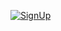 [![SignUp][indiehosters_button]][indiehosters_saas]

[indiehosters_button]: https://indie.host/signup.png
[indiehosters_saas]: https://indiehosters.net/shop/product/wekan-20